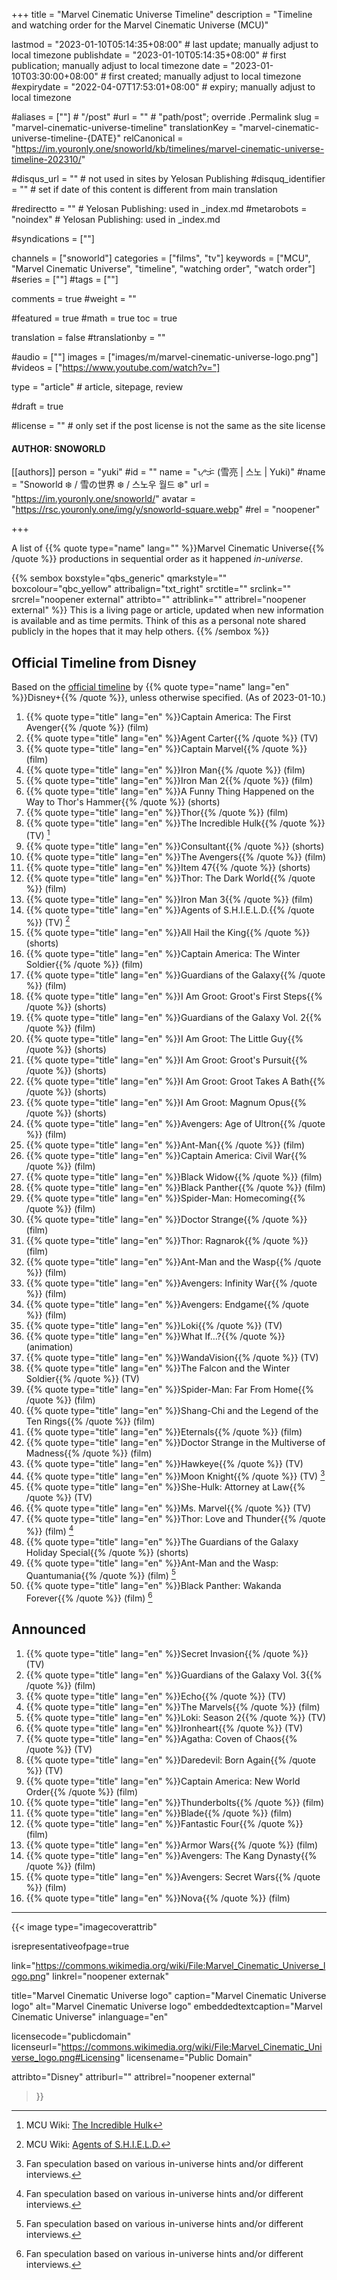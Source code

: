 +++
title = "Marvel Cinematic Universe Timeline"
description = "Timeline and watching order for the Marvel Cinematic Universe (MCU)"

lastmod = "2023-01-10T05:14:35+08:00"                 # last update; manually adjust to local timezone
publishdate = "2023-01-10T05:14:35+08:00"             # first publication; manually adjust to local timezone
date = "2023-01-10T03:30:00+08:00"                    # first created; manually adjust to local timezone
#expirydate = "2022-04-07T17:53:01+08:00"              # expiry; manually adjust to local timezone

#aliases = [""]                                        # "/post"
#url = ""                                              # "path/post"; override .Permalink
slug = "marvel-cinematic-universe-timeline"
translationKey = "marvel-cinematic-universe-timeline-{DATE}"
relCanonical = "https://im.youronly.one/snoworld/kb/timelines/marvel-cinematic-universe-timeline-202310/"

#disqus_url = ""                                       # not used in sites by Yelosan Publishing
#disquq_identifier = ""                                # set if date of this content is different from main translation

#redirectto = ""                                       # Yelosan Publishing: used in _index.md
#metarobots = "noindex"                                # Yelosan Publishing: used in _index.md

#syndications = [""]

channels = ["snoworld"]
categories = ["films", "tv"]
keywords = ["MCU", "Marvel Cinematic Universe", "timeline", "watching order", "watch order"]
#series = [""]
#tags = [""]

comments = true
#weight = ""

#featured = true
#math = true
toc = true

translation = false
#translationby = ""

#audio = [""]
images = ["images/m/marvel-cinematic-universe-logo.png"]
#videos = ["https://www.youtube.com/watch?v="]

type = "article"                                             # article, sitepage, review

#draft = true

#license = ""                                          # only set if the post license is not the same as the site license

#### AUTHOR: SNOWORLD ####
[[authors]]
  person = "yuki"
  #id = ""
  name = "ᜌᜓᜃᜒ (雪亮 | 스노 | Yuki)"
  #name = "Snoworld ❄️ / 雪の世界 ❄️ / 스노우 월드 ❄️"
  url = "https://im.youronly.one/snoworld/"
  avatar = "https://rsc.youronly.one/img/y/snoworld-square.webp"
  #rel = "noopener"

+++

A list of {{% quote type="name" lang="" %}}Marvel Cinematic Universe{{% /quote %}} productions in sequential order as it happened *in-universe*.

<!--more-->

{{% sembox boxstyle="qbs_generic" qmarkstyle="" boxcolour="qbc_yellow" attribalign="txt_right" srctitle="" srclink="" srcrel="noopener external" attribto="" attriblink="" attribrel="noopener external" %}}
This is a living page or article, updated when new information is available and as time permits. Think of this as a personal note shared publicly in the hopes that it may help others.
{{% /sembox %}}

## Official Timeline from Disney

Based on the [official timeline](https://www.disneyplus.com/en-gb/brand/marvel) by {{% quote type="name" lang="en" %}}Disney+{{% /quote %}}, unless otherwise specified. (As of 2023-01-10.)

1. {{% quote type="title" lang="en" %}}Captain America: The First Avenger{{% /quote %}} (film)
1. {{% quote type="title" lang="en" %}}Agent Carter{{% /quote %}} (TV)
1. {{% quote type="title" lang="en" %}}Captain Marvel{{% /quote %}} (film)
1. {{% quote type="title" lang="en" %}}Iron Man{{% /quote %}} (film)
1. {{% quote type="title" lang="en" %}}Iron Man 2{{% /quote %}} (film)
1. {{% quote type="title" lang="en" %}}A Funny Thing Happened on the Way to Thor's Hammer{{% /quote %}} (shorts)
1. {{% quote type="title" lang="en" %}}Thor{{% /quote %}} (film)
1. {{% quote type="title" lang="en" %}}The Incredible Hulk{{% /quote %}} (TV) [^mcu-fandom-incredible-hulk]
1. {{% quote type="title" lang="en" %}}Consultant{{% /quote %}} (shorts)
1. {{% quote type="title" lang="en" %}}The Avengers{{% /quote %}} (film)
1. {{% quote type="title" lang="en" %}}Item 47{{% /quote %}} (shorts)
1. {{% quote type="title" lang="en" %}}Thor: The Dark World{{% /quote %}} (film)
1. {{% quote type="title" lang="en" %}}Iron Man 3{{% /quote %}} (film)
1. {{% quote type="title" lang="en" %}}Agents of S.H.I.E.L.D.{{% /quote %}} (TV) [^mcu-fandom-agents-of-shield]
1. {{% quote type="title" lang="en" %}}All Hail the King{{% /quote %}} (shorts)
1. {{% quote type="title" lang="en" %}}Captain America: The Winter Soldier{{% /quote %}} (film)
1. {{% quote type="title" lang="en" %}}Guardians of the Galaxy{{% /quote %}} (film)
1. {{% quote type="title" lang="en" %}}I Am Groot: Groot's First Steps{{% /quote %}} (shorts)
1. {{% quote type="title" lang="en" %}}Guardians of the Galaxy Vol. 2{{% /quote %}} (film)
1. {{% quote type="title" lang="en" %}}I Am Groot: The Little Guy{{% /quote %}} (shorts)
1. {{% quote type="title" lang="en" %}}I Am Groot: Groot's Pursuit{{% /quote %}} (shorts)
1. {{% quote type="title" lang="en" %}}I Am Groot: Groot Takes A Bath{{% /quote %}} (shorts)
1. {{% quote type="title" lang="en" %}}I Am Groot: Magnum Opus{{% /quote %}} (shorts)
1. {{% quote type="title" lang="en" %}}Avengers: Age of Ultron{{% /quote %}} (film)
1. {{% quote type="title" lang="en" %}}Ant-Man{{% /quote %}} (film)
1. {{% quote type="title" lang="en" %}}Captain America: Civil War{{% /quote %}} (film)
1. {{% quote type="title" lang="en" %}}Black Widow{{% /quote %}} (film)
1. {{% quote type="title" lang="en" %}}Black Panther{{% /quote %}} (film)
1. {{% quote type="title" lang="en" %}}Spider-Man: Homecoming{{% /quote %}} (film)
1. {{% quote type="title" lang="en" %}}Doctor Strange{{% /quote %}} (film)
1. {{% quote type="title" lang="en" %}}Thor: Ragnarok{{% /quote %}} (film)
1. {{% quote type="title" lang="en" %}}Ant-Man and the Wasp{{% /quote %}} (film)
1. {{% quote type="title" lang="en" %}}Avengers: Infinity War{{% /quote %}} (film)
1. {{% quote type="title" lang="en" %}}Avengers: Endgame{{% /quote %}} (film)
1. {{% quote type="title" lang="en" %}}Loki{{% /quote %}} (TV)
1. {{% quote type="title" lang="en" %}}What If…?{{% /quote %}} (animation)
1. {{% quote type="title" lang="en" %}}WandaVision{{% /quote %}} (TV)
1. {{% quote type="title" lang="en" %}}The Falcon and the Winter Soldier{{% /quote %}} (TV)
1. {{% quote type="title" lang="en" %}}Spider-Man: Far From Home{{% /quote %}} (film)
1. {{% quote type="title" lang="en" %}}Shang-Chi and the Legend of the Ten Rings{{% /quote %}} (film)
1. {{% quote type="title" lang="en" %}}Eternals{{% /quote %}} (film)
1. {{% quote type="title" lang="en" %}}Doctor Strange in the Multiverse of Madness{{% /quote %}} (film)
1. {{% quote type="title" lang="en" %}}Hawkeye{{% /quote %}} (TV)
1. {{% quote type="title" lang="en" %}}Moon Knight{{% /quote %}} (TV) [^fan-speculation]
1. {{% quote type="title" lang="en" %}}She-Hulk: Attorney at Law{{% /quote %}} (TV)
1. {{% quote type="title" lang="en" %}}Ms. Marvel{{% /quote %}} (TV)
1. {{% quote type="title" lang="en" %}}Thor: Love and Thunder{{% /quote %}} (film) [^fan-speculation]
1. {{% quote type="title" lang="en" %}}The Guardians of the Galaxy Holiday Special{{% /quote %}} (shorts)
1. {{% quote type="title" lang="en" %}}Ant-Man and the Wasp: Quantumania{{% /quote %}} (film) [^fan-speculation]
1. {{% quote type="title" lang="en" %}}Black Panther: Wakanda Forever{{% /quote %}} (film) [^fan-speculation]

[^mcu-fandom-agents-of-shield]: MCU Wiki: [Agents of S.H.I.E.L.D.](https://marvelcinematicuniverse.fandom.com/wiki/Agents_of_S.H.I.E.L.D.)
[^mcu-fandom-incredible-hulk]: MCU Wiki: [The Incredible Hulk](https://marvelcinematicuniverse.fandom.com/wiki/The_Incredible_Hulk)
[^fan-speculation]: Fan speculation based on various in-universe hints and/or different interviews.

## Announced

1. {{% quote type="title" lang="en" %}}Secret Invasion{{% /quote %}} (TV)
1. {{% quote type="title" lang="en" %}}Guardians of the Galaxy Vol. 3{{% /quote %}} (film)
1. {{% quote type="title" lang="en" %}}Echo{{% /quote %}} (TV)
1. {{% quote type="title" lang="en" %}}The Marvels{{% /quote %}} (film)
1. {{% quote type="title" lang="en" %}}Loki: Season 2{{% /quote %}} (TV)
1. {{% quote type="title" lang="en" %}}Ironheart{{% /quote %}} (TV)
1. {{% quote type="title" lang="en" %}}Agatha: Coven of Chaos{{% /quote %}} (TV)
1. {{% quote type="title" lang="en" %}}Daredevil: Born Again{{% /quote %}} (TV)
1. {{% quote type="title" lang="en" %}}Captain America: New World Order{{% /quote %}} (film)
1. {{% quote type="title" lang="en" %}}Thunderbolts{{% /quote %}} (film)
1. {{% quote type="title" lang="en" %}}Blade{{% /quote %}} (film)
1. {{% quote type="title" lang="en" %}}Fantastic Four{{% /quote %}} (film)
1. {{% quote type="title" lang="en" %}}Armor Wars{{% /quote %}} (film)
1. {{% quote type="title" lang="en" %}}Avengers: The Kang Dynasty{{% /quote %}} (film)
1. {{% quote type="title" lang="en" %}}Avengers: Secret Wars{{% /quote %}} (film)
1. {{% quote type="title" lang="en" %}}Nova{{% /quote %}} (film)

---

{{< image
  type="imagecoverattrib"

  isrepresentativeofpage=true

  link="https://commons.wikimedia.org/wiki/File:Marvel_Cinematic_Universe_logo.png"
  linkrel="noopener externak"

  title="Marvel Cinematic Universe logo"
  caption="Marvel Cinematic Universe logo"
  alt="Marvel Cinematic Universe logo"
  embeddedtextcaption="Marvel Cinematic Universe"
  inlanguage="en"

  licensecode="publicdomain"
  licenseurl="https://commons.wikimedia.org/wiki/File:Marvel_Cinematic_Universe_logo.png#Licensing"
  licensename="Public Domain"

  attribto="Disney"
  attriburl=""
  attribrel="noopener external"
>}}
